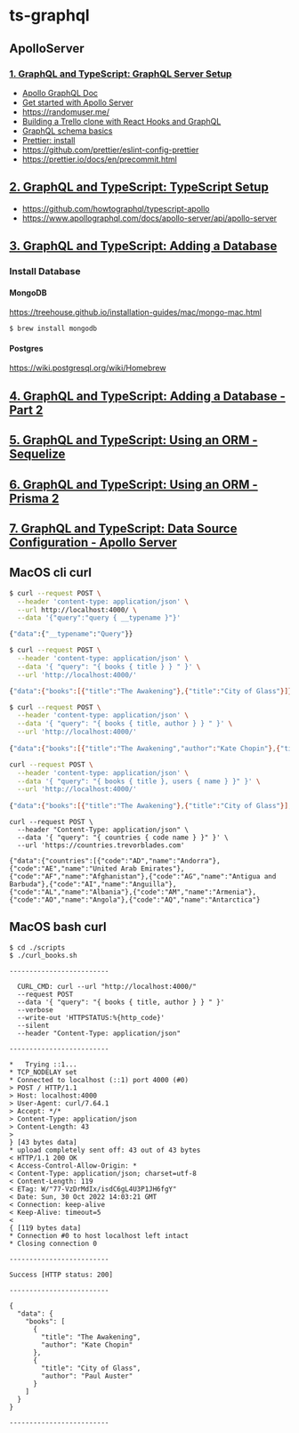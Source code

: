 # ts-graphql

## ApolloServer

### [1. GraphQL and TypeScript: GraphQL Server Setup](https://www.youtube.com/watch?v=NfqDaFN2bnA&list=PLASldBPN_pkAj8b0Ny5IGoYgsnqylP2c-)

* [Apollo GraphQL Doc](https://www.apollographql.com/docs/)
* [Get started with Apollo Server](https://www.apollographql.com/docs/apollo-server/getting-started)
* https://randomuser.me/
* [Building a Trello clone with React Hooks and GraphQL](https://blog.logrocket.com/building-a-trello-clone-with-react-hooks-and-graphql/)
* [GraphQL schema basics](https://www.apollographql.com/docs/apollo-server/schema/schema/)
* [Prettier: install](https://prettier.io/docs/en/install.html)
* https://github.com/prettier/eslint-config-prettier
* https://prettier.io/docs/en/precommit.html

## [2. GraphQL and TypeScript: TypeScript Setup](https://www.youtube.com/watch?v=2MBYrIxYU1E&list=PLASldBPN_pkAj8b0Ny5IGoYgsnqylP2c-&index=2)

* https://github.com/howtographql/typescript-apollo
* https://www.apollographql.com/docs/apollo-server/api/apollo-server

## [3. GraphQL and TypeScript: Adding a Database](https://www.youtube.com/watch?v=YudkjAsZJk0&list=PLASldBPN_pkAj8b0Ny5IGoYgsnqylP2c-&index=3)

### Install Database

#### MongoDB

https://treehouse.github.io/installation-guides/mac/mongo-mac.html

```console
$ brew install mongodb
```

#### Postgres

https://wiki.postgresql.org/wiki/Homebrew

## [4. GraphQL and TypeScript: Adding a Database - Part 2](https://www.youtube.com/watch?v=gt2Z6zAGtc8&list=PLASldBPN_pkAj8b0Ny5IGoYgsnqylP2c-&index=4)

## [5. GraphQL and TypeScript: Using an ORM - Sequelize](https://www.youtube.com/watch?v=hjQ61H_7YwM&list=PLASldBPN_pkAj8b0Ny5IGoYgsnqylP2c-&index=5)

## [6. GraphQL and TypeScript: Using an ORM - Prisma 2](https://www.youtube.com/watch?v=aqp8B_lekDE&list=PLASldBPN_pkAj8b0Ny5IGoYgsnqylP2c-&index=6)

## [7. GraphQL and TypeScript: Data Source Configuration - Apollo Server](https://www.youtube.com/watch?v=LaQt-Q5hya8&list=PLASldBPN_pkAj8b0Ny5IGoYgsnqylP2c-&index=7)

## MacOS cli curl

```bash
$ curl --request POST \
  --header 'content-type: application/json' \
  --url http://localhost:4000/ \
  --data '{"query":"query { __typename }"}'

{"data":{"__typename":"Query"}}
```
```bash
$ curl --request POST \
  --header 'content-type: application/json' \
  --data '{ "query": "{ books { title } } " }' \
  --url 'http://localhost:4000/'

{"data":{"books":[{"title":"The Awakening"},{"title":"City of Glass"}]}}
```

```bash
$ curl --request POST \
  --header 'content-type: application/json' \
  --data '{ "query": "{ books { title, author } } " }' \
  --url 'http://localhost:4000/'
  
{"data":{"books":[{"title":"The Awakening","author":"Kate Chopin"},{"title":"City of Glass","author":"Paul Auster"}]}}
```

```bash
curl --request POST \
  --header 'content-type: application/json' \
  --data '{ "query": "{ books { title }, users { name } }" }' \
  --url 'http://localhost:4000/'
  
{"data":{"books":[{"title":"The Awakening"},{"title":"City of Glass"}],"users":[{"name":"Vera Hawkins"},{"name":"Courtney Schmidt"}]}}
```

```console
curl --request POST \
  --header "Content-Type: application/json" \
  --data '{ "query": "{ countries { code name } }" }' \
  --url 'https://countries.trevorblades.com'

{"data":{"countries":[{"code":"AD","name":"Andorra"},{"code":"AE","name":"United Arab Emirates"},{"code":"AF","name":"Afghanistan"},{"code":"AG","name":"Antigua and Barbuda"},{"code":"AI","name":"Anguilla"},{"code":"AL","name":"Albania"},{"code":"AM","name":"Armenia"},{"code":"AO","name":"Angola"},{"code":"AQ","name":"Antarctica"}
```

## MacOS bash curl

```console
$ cd ./scripts
$ ./curl_books.sh

-------------------------

  CURL_CMD: curl --url "http://localhost:4000/"
  --request POST
  --data '{ "query": "{ books { title, author } } " }'
  --verbose
  --write-out 'HTTPSTATUS:%{http_code}'
  --silent
  --header "Content-Type: application/json"

-------------------------

*   Trying ::1...
* TCP_NODELAY set
* Connected to localhost (::1) port 4000 (#0)
> POST / HTTP/1.1
> Host: localhost:4000
> User-Agent: curl/7.64.1
> Accept: */*
> Content-Type: application/json
> Content-Length: 43
>
} [43 bytes data]
* upload completely sent off: 43 out of 43 bytes
< HTTP/1.1 200 OK
< Access-Control-Allow-Origin: *
< Content-Type: application/json; charset=utf-8
< Content-Length: 119
< ETag: W/"77-VzDrMdIx/isdC6gL4U3P1JH6fgY"
< Date: Sun, 30 Oct 2022 14:03:21 GMT
< Connection: keep-alive
< Keep-Alive: timeout=5
<
{ [119 bytes data]
* Connection #0 to host localhost left intact
* Closing connection 0

-------------------------

Success [HTTP status: 200]

-------------------------

{
  "data": {
    "books": [
      {
        "title": "The Awakening",
        "author": "Kate Chopin"
      },
      {
        "title": "City of Glass",
        "author": "Paul Auster"
      }
    ]
  }
}

-------------------------
```
